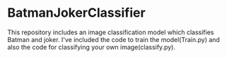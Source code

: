 # BatmanJokerClassifier
This repository includes an image classification model which classifies Batman and joker. I've included the code to train the model(Train.py) and also the code for classifying your own image(classify.py). 

